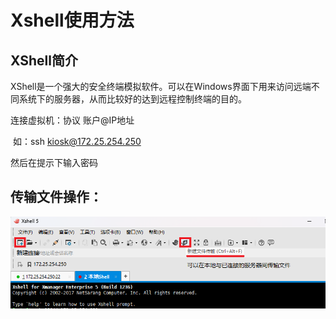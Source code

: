 # Xshell使用方法

## XShell简介

XShell是一个强大的安全终端模拟软件。可以在Windows界面下用来访问远端不同系统下的服务器，从而比较好的达到远程控制终端的目的。

 连接虚拟机：协议 账户@IP地址

​				如：ssh kiosk@172.25.254.250  

 然后在提示下输入密码

## **传输文件操作：**

![](.\截图\xshell.png)